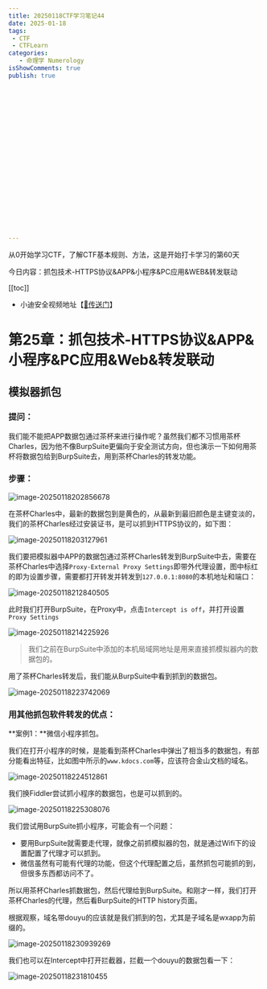 ```yaml
---
title: 20250118CTF学习笔记44
date: 2025-01-18
tags:
 - CTF
 - CTFLearn
categories:
   - 命理学 Numerology
isShowComments: true
publish: true






















---
```


<Boxx/>

从0开始学习CTF，了解CTF基本规则、方法，这是开始打卡学习的第60天

今日内容：抓包技术-HTTPS协议&APP&小程序&PC应用&WEB&转发联动

[[toc]]

- 小迪安全视频地址【[🔗传送门]([https://www.bilibili.com/video/BV123yAYMEwb/)】

<!-- more -->

# 第25章：抓包技术-HTTPS协议&APP&小程序&PC应用&Web&转发联动

## 模拟器抓包

### 提问：

我们能不能把APP数据包通过茶杯来进行操作呢？虽然我们都不习惯用茶杯Charles，因为他不像BurpSuite更偏向于安全测试方向，但也演示一下如何用茶杯将数据包给到BurpSuite去，用到茶杯Charles的转发功能。

### 步骤：

![image-20250118202856678](/img/ctfLearn/image-20250118202856678.png)

在茶杯Charles中，最新的数据包到是黄色的，从最新到最旧颜色是主键变淡的，我们的茶杯Charles经过安装证书，是可以抓到HTTPS协议的，如下图：

![image-20250118203127961](/img/ctfLearn/image-20250118203127961.png)

 我们要把模拟器中APP的数据包通过茶杯Charles转发到BurpSuite中去，需要在茶杯Charles中选择`Proxy-External Proxy Settings`即带外代理设置，图中标红的即为设置步骤，需要都打开转发并转发到`127.0.0.1:8080`的本机地址和端口：

![image-20250118212840505](/img/ctfLearn/image-20250118212840505.png)

此时我们打开BurpSuite，在Proxy中，点击`Intercept is off`，并打开设置`Proxy Settings`

![image-20250118214225926](/img/ctfLearn/image-20250118214225926.png)

>  我们之前在BurpSuite中添加的本机局域网地址是用来直接抓模拟器内的数据包的。

用了茶杯Charles转发后，我们能从BurpSuite中看到抓到的数据包。

![image-20250118223742069](/img/ctfLearn/image-20250118223742069.png)

### 用其他抓包软件转发的优点：

**案例1：**微信小程序抓包。

我们在打开小程序的时候，是能看到茶杯Charles中弹出了相当多的数据包，有部分能看出特征，比如图中所示的`www.kdocs.com`等，应该符合金山文档的域名。

![image-20250118224512861](/img/ctfLearn/image-20250118224512861.png)

我们换Fiddler尝试抓小程序的数据包，也是可以抓到的。

![image-20250118225308076](/img/ctfLearn/image-20250118225308076.png)

我们尝试用BurpSuite抓小程序，可能会有一个问题：

- 要用BurpSuite就需要走代理，就像之前抓模拟器的包，就是通过Wifi下的设置配置了代理才可以抓到。
- 微信虽然有可能有代理的功能，但这个代理配置之后，虽然抓包可能抓的到，但很多东西都访问不了。

所以用茶杯Charles抓数据包，然后代理给到BurpSuite。和刚才一样，我们打开茶杯Charles的代理，然后看BurpSuite的HTTP history页面。

根据观察，域名带douyu的应该就是我们抓到的包，尤其是子域名是wxapp为前缀的。

![image-20250118230939269](/img/ctfLearn/image-20250118230939269.png)

我们也可以在Intercept中打开拦截器，拦截一个douyu的数据包看一下：

![image-20250118231810455](/img/ctfLearn/image-20250118231810455.png)



